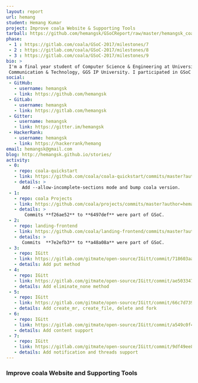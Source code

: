 ```yaml
---
layout: report
url: hemang
student: Hemang Kumar
project: Improve coala Website & Supporting Tools
tarball: https://github.com/hemangsk/GSoCReport/raw/master/hemangsk_coala.tar
phase:
 - 1 : https://gitlab.com/coala/GSoC-2017/milestones/7
 - 2 : https://gitlab.com/coala/GSoC-2017/milestones/8
 - 3 : https://gitlab.com/coala/GSoC-2017/milestones/9
bio: >
 I'm a final year student of Computer Science & Engineering at University School of Information,
 Communication & Technology, GGS IP University. I participated in GSoC and worked with [coala](coala.io) to facilitate users to use coala online. I also worked on a bot to create coafile (coala configuration file), worked on improving UI of coala-html and configurability of coala-projects. I also worked on adding Notification and Thread support in the IGitt library.
social:
 - GitHub:
   - username: hemangsk
   - link: https://github.com/hemangsk
 - GitLab:
   - username: hemangsk
   - link: https://gitlab.com/hemangsk
 - Gitter:
   - username: hemangsk
   - link: https://gitter.im/hemangsk
 - HackerRank:
   - username: hemangsk
   - link: https://hackerrank/hemang
email: hemangsk@gmail.com
blog: http://hemangsk.github.io/stories/
activity:
 - 0:
   - repo: coala-quickstart
   - link: https://github.com/coala/coala-quickstart/commits/master?author=hemangsk
   - details: >
      Add --allow-incomplete-sections mode and bump coala version.
 - 1:
   - repo: coala Projects
   - link: https://github.com/coala/projects/commits/master?author=hemangsk
   - details: >
       Commits **f26ae52** to **6497def** were part of GSoC.
 - 2:
   - repo: landing-frontend
   - link: https://github.com/coala/landing-frontend/commits/master?author=hemangsk
   - details: >
      Commits  **7e2efb3** to **a48a08a** were part of GSoC.
 - 3:
   - repo: IGitt
   - link: https://gitlab.com/gitmate/open-source/IGitt/commit/718603aa2294a55206cfaa8806aa624791757ec4
   - details: Add put method
 - 4:
   - repo: IGitt
   - link: https://gitlab.com/gitmate/open-source/IGitt/commit/ae503347ff50af5109787257deef340bccdaa476
   - details: Add eliminate_none method
 - 5:
   - repo: IGitt
   - link: https://gitlab.com/gitmate/open-source/IGitt/commit/66c7d739e15fec9fef6ed0b303d513ce5dbe5fd2
   - details: Add create_mr, create_file, delete and fork
 - 6:
   - repo: IGitt
   - link: https://gitlab.com/gitmate/open-source/IGitt/commit/a549c0f4f58815bbcb1313836402c04dab65a427
   - details: Add content support
 - 7:
   - repo: IGitt
   - link: https://gitlab.com/gitmate/open-source/IGitt/commit/9df49ee894556a8dea1d735dddadacb6aebd1542
   - details: Add notification and threads support
---
```


### Improve coala Website and Supporting Tools

